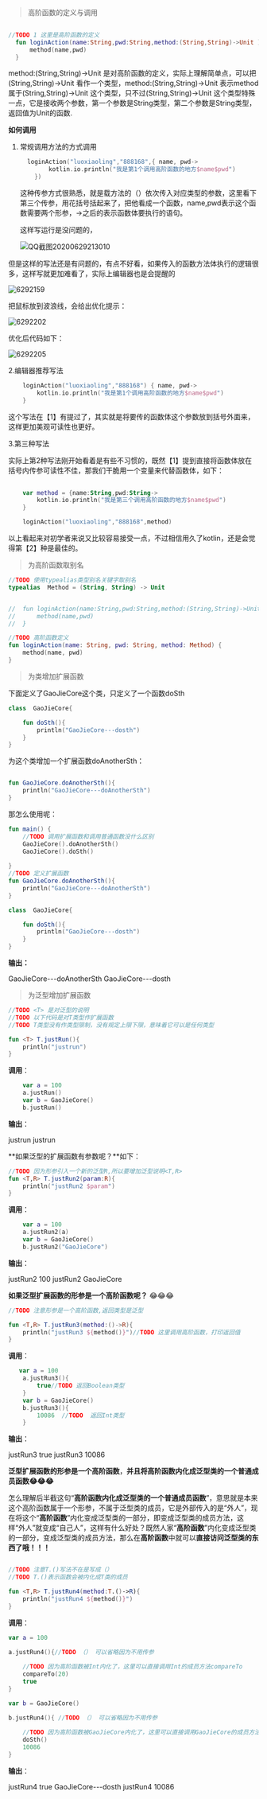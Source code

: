 > 高阶函数的定义与调用

```kotlin
	
//TODO 1 这里是高阶函数的定义
  fun loginAction(name:String,pwd:String,method:(String,String)->Unit ){
      method(name,pwd)
  }

```

method:(String,String)->Unit  是对高阶函数的定义，实际上理解简单点，可以把(String,String)->Unit 看作一个类型，method:(String,String)->Unit 表示method属于(String,String)->Unit 这个类型，只不过(String,String)->Unit 这个类型特殊一点，它是接收两个参数，第一个参数是String类型，第二个参数是String类型，返回值为Unit的函数.

**如何调用**

1. 常规调用方法的方式调用

   ```kotlin
     loginAction("luoxiaoling","888168",{ name, pwd->
           kotlin.io.println("我是第1个调用高阶函数的地方$name$pwd")
       })
   ```

   这种传参方式很熟悉，就是载方法的（）依次传入对应类型的参数，这里看下第三个传参，用花括号括起来了，把他看成一个函数，name,pwd表示这个函数需要两个形参，->之后的表示函数体要执行的语句。

   这样写运行是没问题的，

   ![QQ截图20200629213010](QQ截图20200629213010.png)

但是这样的写法还是有问题的，有点不好看，如果传入的函数方法体执行的逻辑很多，这样写就更加难看了，实际上编辑器也是会提醒的

![6292159](6292159.png)

把鼠标放到波浪线，会给出优化提示：

![6292202](6292202.png)

优化后代码如下：

![6292205](6292205.png)



2.编辑器推荐写法

```kotlin
    loginAction("luoxiaoling","888168") { name, pwd->
        kotlin.io.println("我是第1个调用高阶函数的地方$name$pwd")
    }
```

这个写法在【1】有提过了，其实就是将要传的函数体这个参数放到括号外面来，这样更加美观可读性也更好。



3.第三种写法

实际上第2种写法刚开始看着是有些不习惯的，既然【1】提到直接将函数体放在括号内传参可读性不佳，那我们干脆用一个变量来代替函数体，如下：

```kotlin
   
	var method = {name:String,pwd:String->
        kotlin.io.println("我是第三个调用高阶函数的地方$name$pwd")
    }

    loginAction("luoxiaoling","888168",method)
```

以上看起来对初学者来说又比较容易接受一点，不过相信用久了kotlin，还是会觉得第【2】种是最佳的。



> 为高阶函数取别名

```kotlin
//TODO 使用typealias类型别名关键字取别名
typealias  Method = (String, String) -> Unit


//  fun loginAction(name:String,pwd:String,method:(String,String)->Unit ){
//      method(name,pwd)
//  }

//TODO 高阶函数定义
fun loginAction(name: String, pwd: String, method: Method) {
    method(name, pwd)
}
```



> 为类增加扩展函数

下面定义了GaoJieCore这个类，只定义了一个函数doSth

```kotlin
class  GaoJieCore{

    fun doSth(){
        println("GaoJieCore---dosth")
    }
}
```

为这个类增加一个扩展函数doAnotherSth：

```kotlin

fun GaoJieCore.doAnotherSth(){
    println("GaoJieCore---doAnotherSth")
}

```

那怎么使用呢：

```kotlin
fun main() {
    //TODO 调用扩展函数和调用普通函数没什么区别
    GaoJieCore().doAnotherSth()
    GaoJieCore().doSth()
   
}
//TODO 定义扩展函数
fun GaoJieCore.doAnotherSth(){
    println("GaoJieCore---doAnotherSth")
}

class  GaoJieCore{

    fun doSth(){
        println("GaoJieCore---dosth")
    }
}
```

**输出：**

GaoJieCore---doAnotherSth
GaoJieCore---dosth



> 为泛型增加扩展函数

```kotlin
//TODO <T> 是对泛型的说明
//TODO 以下代码是对T类型作扩展函数
//TODO T类型没有作类型限制，没有规定上限下限，意味着它可以是任何类型

fun <T> T.justRun(){
    println("justrun")
}
```

**调用**：

```kotlin
 	var a = 100
    a.justRun()
    var b = GaoJieCore()
    b.justRun()
```

**输出**：

justrun
justrun



**如果泛型的扩展函数有参数呢？**如下：

```kotlin
//TODO 因为形参引入一个新的泛型R,所以要增加泛型说明<T,R>
fun <T,R> T.justRun2(param:R){
    println("justRun2 $param")
}
```

**调用**：

```kotlin
    var a = 100
    a.justRun2(a)
    var b = GaoJieCore()
    b.justRun2("GaoJieCore")
```

**输出**：

justRun2 100
justRun2 GaoJieCore



**如果泛型扩展函数的形参是一个高阶函数呢？** 😂😂😂

```kotlin
//TODO 注意形参是一个高阶函数,返回类型是泛型

fun <T,R> T.justRun3(method:()->R){
    println("justRun3 ${method()}")//TODO 这里调用高阶函数，打印返回值
}
```

**调用**：

```kotlin
   var a = 100
    a.justRun3(){
        true//TODO 返回Boolean类型
    }
    var b = GaoJieCore()
    b.justRun3(){
        10086  //TODO  返回Int类型
    }

```

**输出**：

justRun3 true
justRun3 10086



**泛型扩展函数的形参是一个高阶函数**，**并且将高阶函数内化成泛型类的一个普通成员函数😂😂😂**

怎么理解后半截这句“**高阶函数内化成泛型类的一个普通成员函数**”，意思就是本来这个高阶函数属于一个形参，不属于泛型类的成员，它是外部传入的是“外人”，现在将这个“**高阶函数**”内化变成泛型类的一部分，即变成泛型类的成员方法，这样“外人”就变成“自己人”，这样有什么好处？既然人家“**高阶函数**”内化变成泛型类的一部分，变成泛型类的成员方法，那么在**高阶函数**中就可以**直接访问泛型类的东西了哦！！！**

```kotlin

//TODO 注意T.()写法不在是写成（）
//TODO T.()表示函数会被内化成T类的成员

fun <T,R> T.justRun4(method:T.()->R){
    println("justRun4 ${method()}")
}
```

**调用**：

```kotlin
var a = 100

a.justRun4(){//TODO （） 可以省略因为不用传参
    
    //TODO 因为高阶函数被Int内化了，这里可以直接调用Int的成员方法compareTo
    compareTo(20)
    true
}

var b = GaoJieCore()

b.justRun4(){ //TODO （） 可以省略因为不用传参
    
    //TODO 因为高阶函数被GaoJieCore内化了，这里可以直接调用GaoJieCore的成员方法doSth
    doSth()
    10086
}
```

**输出**：

justRun4 true
GaoJieCore---dosth
justRun4 10086



